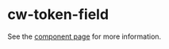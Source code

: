 cw-token-field
================

See the [component page](http://cletusw.github.io/cw-token-field) for more information.
